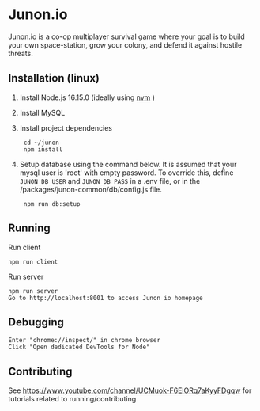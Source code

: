 Junon.io
=======
Junon.io is a co-op multiplayer survival game where your goal is to build your own space-station, grow your colony, and defend it against hostile threats.

Installation (linux)
--------
1. Install Node.js 16.15.0 (ideally using [nvm](https://github.com/nvm-sh/nvm) )
2. Install MySQL
3. Install project dependencies

        cd ~/junon
        npm install

4. Setup database using the command below. It is assumed that your mysql user is 'root' with empty password. To override this, define `JUNON_DB_USER` and `JUNON_DB_PASS` in a .env file, or in the /packages/junon-common/db/config.js file.

        npm run db:setup


Running
--------
Run client

    npm run client

Run server

    npm run server
    Go to http://localhost:8001 to access Junon io homepage

Debugging
---------

    Enter "chrome://inspect/" in chrome browser
    Click "Open dedicated DevTools for Node"

Contributing
---------

  See https://www.youtube.com/channel/UCMuok-F6ElORq7aKyyFDgqw for tutorials related to running/contributing